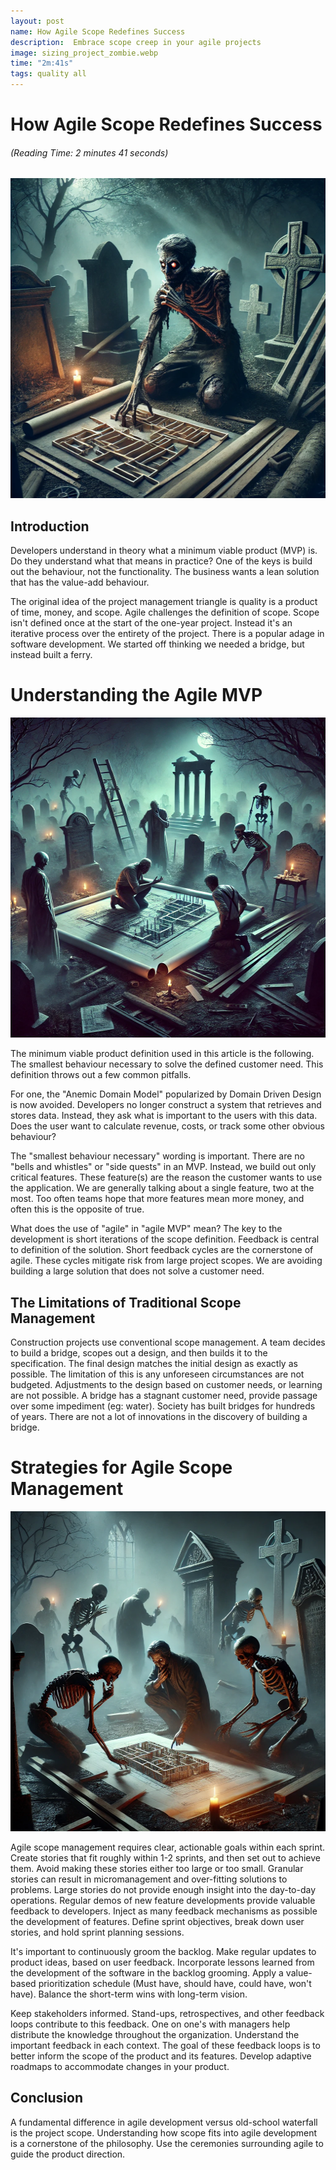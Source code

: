 ```yaml
---
layout: post
name: How Agile Scope Redefines Success
description:  Embrace scope creep in your agile projects
image: sizing_project_zombie.webp
time: "2m:41s"
tags: quality all
---
```


<div class="w-full text-center">
    <h1>How Agile Scope Redefines Success</h1>
    <h6>(Reading Time: 2 minutes 41 seconds)</h6>
</div>

<p align="center" width="100%">
    <img src="/assets/images/designer_zombie_2.webp"  alt="Designer Zombie 2" height="512" width="512" />
</p>  

## Introduction

Developers understand in theory what a minimum viable product (MVP) is. Do they understand what that means in practice? 
One of the keys is build out the behaviour, not the functionality. The business wants a lean solution that has the value-add 
behaviour.

The original idea of the project management triangle is quality is a product of time, money, and scope. Agile challenges 
the definition of scope. Scope isn't defined once at the start of the one-year project. Instead it's an iterative process 
over the entirety of the project. There is a popular adage in software development. We started off thinking we needed a 
bridge, but instead built a ferry.

<div class="w-full text-center">
    <h1>Understanding the Agile MVP</h1>
</div>

<p align="center" width="100%">
    <img src="/assets/images/designer_zombies_many.webp"  alt="Many Designer Zombie" height="512" width="512" />
</p>  

The minimum viable product definition used in this article is the following.  The smallest behaviour necessary to solve 
the defined customer need. This definition throws out a few common pitfalls.

For one, the "Anemic Domain Model" popularized by Domain Driven Design is now avoided. Developers no longer construct a 
system that retrieves and stores data. Instead, they ask what is important to the users with this data. Does the user 
want to calculate revenue, costs, or track some other obvious behaviour?

The "smallest behaviour necessary" wording is important. There are no "bells and whistles" or "side quests" in an MVP. 
Instead, we build out only critical features. These feature(s) are the  reason the customer wants to use the application. 
We are generally talking about a single feature, two at the most. Too often teams hope that more features mean more money, 
and often this is the opposite of true.

What does the use of "agile" in "agile MVP" mean? The key to the development is short iterations of the scope definition. 
Feedback is central to definition of the solution. Short feedback cycles are the cornerstone of agile. These cycles mitigate 
risk from large project scopes. We are avoiding building a large solution that does not solve a customer need.

## The Limitations of Traditional Scope Management

Construction projects use conventional scope management. A team decides to build a bridge, scopes out a design, and then 
builds it to the specification. The final design matches the initial design as exactly as possible. The limitation of this 
is any unforeseen circumstances are not  budgeted. Adjustments to the design based on customer needs, or learning are 
not possible. A bridge has a stagnant customer need, provide passage over some impediment (eg: water). Society has built 
bridges for hundreds of years. There are not a lot of innovations in the discovery of building a bridge.

<div class="w-full text-center">
    <h1>Strategies for Agile Scope Management</h1>
</div>

<p align="center" width="100%">
    <img src="/assets/images/designer_zombies_many_2.webp"  alt="Many Designer Zombie 2" height="512" width="512" />
</p>  

Agile scope management requires clear, actionable goals within each sprint. Create stories that fit roughly within 1-2 
sprints, and then set out to achieve them. Avoid making these stories either too large or too small. Granular stories 
can result in micromanagement and over-fitting solutions to problems. Large stories do not provide enough insight into 
the day-to-day operations. Regular demos of new feature developments provide valuable feedback to developers. Inject as 
many feedback mechanisms as possible the development of features. Define sprint objectives, break down user stories, and 
hold sprint planning sessions.

It's important to continuously groom the backlog. Make regular updates to product ideas, based on user feedback. Incorporate 
lessons learned from the development of the software in the backlog grooming. Apply a value-based prioritization schedule 
(Must have, should have, could have, won't have). Balance the short-term wins with long-term vision.

Keep stakeholders informed. Stand-ups, retrospectives, and other feedback loops contribute to this feedback. One on one's 
with managers help distribute the knowledge throughout the organization. Understand the important feedback in each context. 
The goal of these feedback loops is to better inform the scope of the product and its features. Develop adaptive roadmaps 
to accommodate changes in your product.

## Conclusion

A fundamental difference in agile development versus old-school waterfall is the project scope. Understanding how scope 
fits into agile development is a cornerstone of the philosophy. Use the ceremonies surrounding agile to guide the product 
direction.